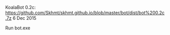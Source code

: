 KoalaBot 0.2c:
https://github.com/Skhmt/skhmt.github.io/blob/master/bot/dist/bot%200.2c.7z
6 Dec 2015

Run bot.exe

